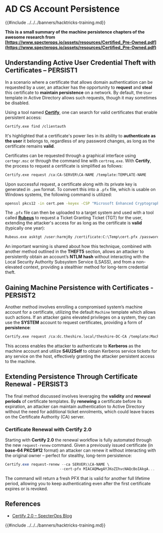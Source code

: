 # AD CS Account Persistence

{{#include ../../../banners/hacktricks-training.md}}

**This is a small summary of the machine persistence chapters of the awesome research from [https://www.specterops.io/assets/resources/Certified_Pre-Owned.pdf](https://www.specterops.io/assets/resources/Certified_Pre-Owned.pdf)**

## **Understanding Active User Credential Theft with Certificates – PERSIST1**

In a scenario where a certificate that allows domain authentication can be requested by a user, an attacker has the opportunity to **request** and **steal** this certificate to **maintain persistence** on a network. By default, the `User` template in Active Directory allows such requests, though it may sometimes be disabled.

Using a tool named [**Certify**](https://github.com/GhostPack/Certify), one can search for valid certificates that enable persistent access:

```bash
Certify.exe find /clientauth
```

It's highlighted that a certificate's power lies in its ability to **authenticate as the user** it belongs to, regardless of any password changes, as long as the certificate remains **valid**.

Certificates can be requested through a graphical interface using `certmgr.msc` or through the command line with `certreq.exe`. With **Certify**, the process to request a certificate is simplified as follows:

```bash
Certify.exe request /ca:CA-SERVER\CA-NAME /template:TEMPLATE-NAME
```

Upon successful request, a certificate along with its private key is generated in `.pem` format. To convert this into a `.pfx` file, which is usable on Windows systems, the following command is utilized:

```bash
openssl pkcs12 -in cert.pem -keyex -CSP "Microsoft Enhanced Cryptographic Provider v1.0" -export -out cert.pfx
```

The `.pfx` file can then be uploaded to a target system and used with a tool called [**Rubeus**](https://github.com/GhostPack/Rubeus) to request a Ticket Granting Ticket (TGT) for the user, extending the attacker's access for as long as the certificate is **valid** (typically one year):

```bash
Rubeus.exe asktgt /user:harmj0y /certificate:C:\Temp\cert.pfx /password:CertPass!
```

An important warning is shared about how this technique, combined with another method outlined in the **THEFT5** section, allows an attacker to persistently obtain an account’s **NTLM hash** without interacting with the Local Security Authority Subsystem Service (LSASS), and from a non-elevated context, providing a stealthier method for long-term credential theft.

## **Gaining Machine Persistence with Certificates - PERSIST2**

Another method involves enrolling a compromised system’s machine account for a certificate, utilizing the default `Machine` template which allows such actions. If an attacker gains elevated privileges on a system, they can use the **SYSTEM** account to request certificates, providing a form of **persistence**:

```bash
Certify.exe request /ca:dc.theshire.local/theshire-DC-CA /template:Machine /machine
```

This access enables the attacker to authenticate to **Kerberos** as the machine account and utilize **S4U2Self** to obtain Kerberos service tickets for any service on the host, effectively granting the attacker persistent access to the machine.

## **Extending Persistence Through Certificate Renewal - PERSIST3**

The final method discussed involves leveraging the **validity** and **renewal periods** of certificate templates. By **renewing** a certificate before its expiration, an attacker can maintain authentication to Active Directory without the need for additional ticket enrolments, which could leave traces on the Certificate Authority (CA) server.

### Certificate Renewal with Certify 2.0

Starting with **Certify 2.0** the renewal workflow is fully automated through the new `request-renew` command.  Given a previously issued certificate (in **base-64 PKCS#12** format) an attacker can renew it without interacting with the original owner – perfect for stealthy, long-term persistence:

```powershell
Certify.exe request-renew --ca SERVER\\CA-NAME \
                         --cert-pfx MIACAQMwgAYJKoZIhvcNAQcBoIAkgA...   # original PFX
```

The command will return a fresh PFX that is valid for another full lifetime period, allowing you to keep authenticating even after the first certificate expires or is revoked.


## References

- [Certify 2.0 – SpecterOps Blog](https://specterops.io/blog/2025/08/11/certify-2-0/)

{{#include ../../../banners/hacktricks-training.md}}



